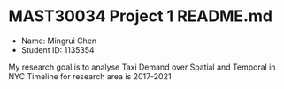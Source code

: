 # MAST30034 Project 1 README.md
- Name: Mingrui Chen
- Student ID: 1135354

My research goal is to analyse Taxi Demand over Spatial and Temporal in NYC
Timeline for research area is 2017-2021 
